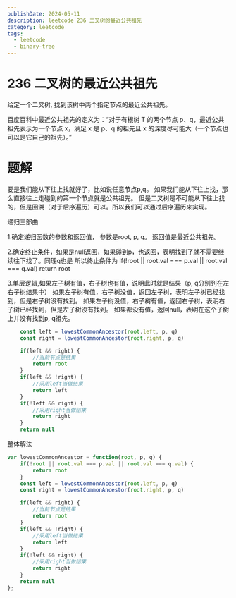 ```yaml
---
publishDate: 2024-05-11
description: leetcode 236 二叉树的最近公共祖先
category: leetcode
tags:
  - leetcode
  - binary-tree
---
```


# 236 二叉树的最近公共祖先

给定一个二叉树, 找到该树中两个指定节点的最近公共祖先。

百度百科中最近公共祖先的定义为：“对于有根树 T 的两个节点 p、q，最近公共祖先表示为一个节点 x，满足 x 是 p、q 的祖先且 x 的深度尽可能大（一个节点也可以是它自己的祖先）。”

# 题解

要是我们能从下往上找就好了，比如说任意节点p,q。 如果我们能从下往上找，那么直接往上走碰到的第一个节点就是公共祖先。
但是二叉树是不可能从下往上找的，但是回溯（对于后序遍历）可以。所以我们可以通过后序遍历来实现。

递归三部曲

1.确定递归函数的参数和返回值， 参数是root, p, q。 返回值是最近公共祖先。

2.确定终止条件，如果是null返回，如果碰到p，也返回，表明找到了就不需要继续往下找了。同理q也是
所以终止条件为 if(!root || root.val === p.val || root.val === q.val) return root

3.单层逻辑,如果左子树有值，右子树也有值，说明此时就是结果（p, q分别列在左右子树结果中）
如果左子树有值，右子树没值，返回左子树，表明左子树已经找到，但是右子树没有找到。
如果左子树没值，右子树有值，返回右子树，表明右子树已经找到，但是左子树没有找到。
如果都没有值，返回null，表明在这个子树上并没有找到p, q祖先。

```javascript
    const left = lowestCommonAncestor(root.left, p, q)
    const right = lowestCommonAncestor(root.right, p, q)

    if(left && right) {
        //当前节点是结果
        return root
    }
    if(left && !right) {
        //采用left当做结果
        return left
    }
    if(!left && right) {
        //采用right当做结果
        return right
    }
    return null
```

整体解法

```javascript
var lowestCommonAncestor = function(root, p, q) {
    if(!root || root.val === p.val || root.val === q.val) {
        return root
    }
    const left = lowestCommonAncestor(root.left, p, q)
    const right = lowestCommonAncestor(root.right, p, q)

    if(left && right) {
        //当前节点是结果
        return root
    }
    if(left && !right) {
        //采用left当做结果
        return left
    }
    if(!left && right) {
        //采用right当做结果
        return right
    }
    return null
};
```

